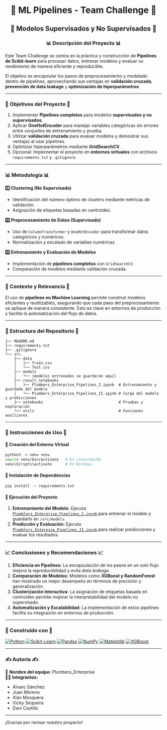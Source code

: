 <h1 align="center">🔄 ML Pipelines - Team Challenge 🔄</h1>

## <div align="center"> 🤖 Modelos Supervisados y No Supervisados 🤖</div>

### <div align="center">📊 Descripción del Proyecto 📊</div>

Este Team Challenge se centra en la práctica y construcción de **Pipelines de Scikit-learn** para procesar datos, entrenar modelos y evaluar su rendimiento de manera eficiente y reproducible. 

El objetivo es encapsular los pasos de preprocesamiento y modelado dentro de pipelines, aprovechando sus ventajas en **validación cruzada**, **prevención de data leakage** y **optimización de hiperparámetros**.

-------------------------

### 🎯 **Objetivos del Proyecto** 🎯

1. Implementar **Pipelines completos** para modelos **supervisados y no supervisados**.
2. Aplicar **OneHotEncoder** para manejar variables categóricas sin errores entre conjuntos de entrenamiento y prueba.
3. Utilizar **validación cruzada** para evaluar modelos y demostrar sus ventajas al usar pipelines.
4. Optimizar hiperparámetros mediante **GridSearchCV**.
5. Opcional: Implementar el proyecto en **entornos virtuales** con archivos `requirements.txt` y `.gitignore`.

-------------------------

### 📊 **Metodología** 📊

**1️⃣ Clustering (No Supervisado)**
- Identificación del número óptimo de clusters mediante métricas de validación.
- Asignación de etiquetas basadas en centroides.

**2️⃣ Preprocesamiento de Datos (Supervisado)**
- Uso de `ColumnTransformer` y `OneHotEncoder` para transformar datos categóricos y numéricos.
- Normalización y escalado de variables numéricas.

**3️⃣ Entrenamiento y Evaluación de Modelos**
- Implementación de **pipelines completos** con `GridSearchCV`.
- Comparación de modelos mediante validación cruzada.

-------------------------

### 📌 Contexto y Relevancia 📌

El uso de **pipelines en Machine Learning** permite construir modelos eficientes y reutilizables, asegurando que cada paso del preprocesamiento se aplique de manera consistente. Esto es clave en entornos de producción y facilita la automatización del flujo de datos.

-------------------------

### 📂 **Estructura del Repositorio** 📂

```
├── README.md
├── requirements.txt
├── .gitignore
└── src
    ├── data
    │   ├── Train.csv
    │   └── Test.csv
    ├── models
    │   └── (modelos entrenados se guardarán aquí)
    ├── result_notebooks
    │   ├── Plumbers_Enterprise_Pipelines_I.ipynb  # Entrenamiento y guardado del modelo
    │   └── Plumbers_Enterprise_Pipelines_II.ipynb # Carga del modelo y predicciones
    ├── notebooks                                  # Pruebas y exploración
    └── utils                                      # Funciones auxiliares
```

-------------------------

### 📌 **Instrucciones de Uso** 📌

#### 🔹 **Creación del Entorno Virtual**

```bash
python3 -m venv venv
source venv/bin/activate   # En Linux/macOS
venv\Scripts\activate      # En Windows
```

#### 🔹 **Instalación de Dependencias**

```bash
pip install -r requirements.txt
```

#### 🔹 **Ejecución del Proyecto**

1. **Entrenamiento del Modelo:** Ejecuta [`Plumblers_Enterprise_Pipelines_I.ipynb`](src/result_notebooks/<nombre_grupo>_Pipelines_I.ipynb) para entrenar el modelo y guardarlo en `/src/models`.
2. **Predicción y Evaluación:** Ejecuta [`Plumblers_Enterpise_Pipelines_II.ipynb`](src/result_notebooks/<nombre_grupo>_Pipelines_II.ipynb) para realizar predicciones y evaluar los resultados.

-------------------------

### 📈 **Conclusiones y Recomendaciones** 📈

1. **Eficiencia en Pipelines:** La encapsulación de los pasos en un solo flujo mejora la reproducibilidad y evita *data leakage*.
2. **Comparación de Modelos:** Modelos como **XGBoost y RandomForest** han mostrado un mejor desempeño en términos de precisión y generalización.
3. **Clusterización Interactiva:** La asignación de etiquetas basada en centroides permite mejorar la interpretabilidad del modelo no supervisado.
4. **Automatización y Escalabilidad:** La implementación de estos pipelines facilita su integración en entornos de producción.

-------------------------

### 🔧 Construido con 🔧

[![Python](https://img.shields.io/badge/Python-3776AB?style=flat-square&logo=python&logoColor=white)](https://www.python.org/)
[![Scikit-Learn](https://img.shields.io/badge/Scikit--Learn-F7931E?style=flat-square&logo=scikit-learn&logoColor=white)](https://scikit-learn.org/)
[![Pandas](https://img.shields.io/badge/Pandas-150458?style=flat-square&logo=pandas&logoColor=white)](https://pandas.pydata.org/)
[![NumPy](https://img.shields.io/badge/Numpy-013243?style=flat-square&logo=numpy&logoColor=white)](https://numpy.org/)
[![Matplotlib](https://img.shields.io/badge/Matplotlib-003b57?style=flat-square&logo=matplotlib&logoColor=white)](https://matplotlib.org/)
[![XGBoost](https://img.shields.io/badge/XGBoost-AA2222?style=flat-square&logo=xgboost&logoColor=white)](https://xgboost.readthedocs.io/en/stable/)

-------------------------

### ✍️ Autoría ✍️

👥 **Nombre del equipo:** Plumbers_Enterprise  
🧑‍💻 **Integrantes:**  
- Álvaro Sánchez  
- Juan Moreno  
- Xián Mosquera  
- Vicky Sequeira  
- Dani Castillo  

-------------------------

¡Gracias por revisar nuestro proyecto! 
